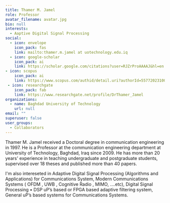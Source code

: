 ```yaml
---
title: Thamer M. Jamel
role: Professor
avatar_filename: avatar.jpg
bio: null
interests:
  - Aaptive Digital Signal Processing
social:
  - icon: envelope
    icon_pack: fas
    link: mailto:thamer.m.jamel at uotechnology.edu.iq
  - icon: google-scholar
    icon_pack: ai
    link: https://scholar.google.com/citations?user=RJZrProAAAAJ&hl=en
- icon: scopus
    icon_pack: ai
    link: https://www.scopus.com/authid/detail.uri?authorId=55772023100
 - icon: researchgate
    icon_pack: fab
    link: https://www.researchgate.net/profile/DrThamer_Jamel
organizations:
  - name: Baghdad University of Technology
    url: null
email: ""
superuser: false
user_groups:
  - Collaborators
---
```


Thamer M. Jamel received a Doctoral degree in communication engineering in 1997. He is a Professor at the communication engineering department at University of Technology, Baghdad, Iraq since 2009. He has more than 20 years' experience in teaching undergraduate and postgraduate students, supervised over 18 theses and published more than 40 papers.



 I'm also intereseted in Adaptive Digital Signal Processing (Algorithms and Applications) for Communications System, Modern Communications Systems ( OFDM , UWB , Cognitive Radio , MIMO, ....etc), Digital Signal Processing • DSP uP’s based or FPGA based adaptive filtering system, General uP’s based systems for Communications Systems.